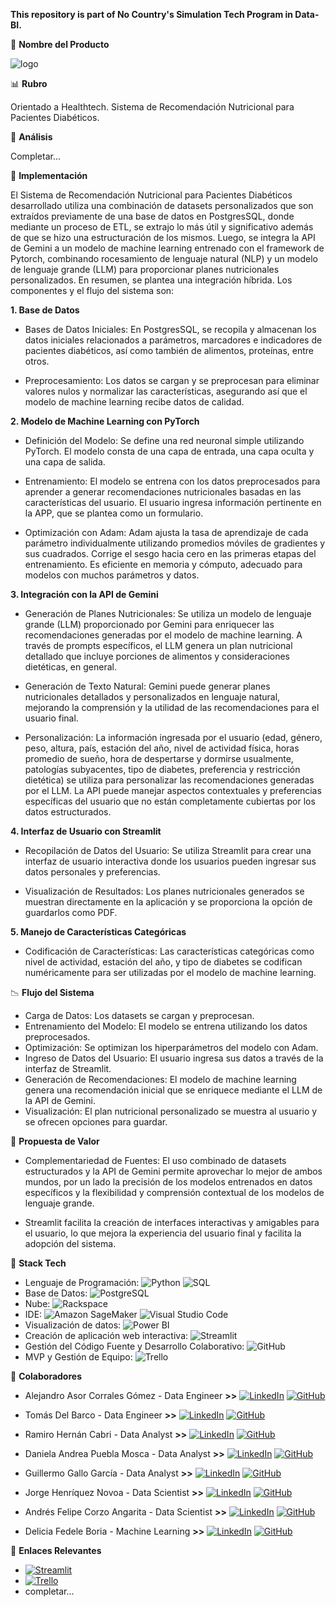 **This repository is part of No Country's Simulation Tech Program in Data-BI.**

💎 **Nombre del Producto**

![logo](https://github.com/No-Country-simulation/s16-19-ft-data-bi/blob/bf4bb2563273080a8798ecab892a77b0c960606b/DH.png)

📊 **Rubro**

Orientado a Healthtech. Sistema de Recomendación Nutricional para Pacientes Diabéticos.

🍏 **Análisis**

Completar...

🍏 **Implementación**

El Sistema de Recomendación Nutricional para Pacientes Diabéticos desarrollado utiliza una combinación de datasets personalizados que son extraídos previamente de una base de datos en PostgresSQL, donde mediante un proceso de ETL, se extrajo lo más útil y significativo además de que se hizo una estructuración de los mismos.
Luego, se integra la API de Gemini a un modelo de machine learning entrenado con el framework de Pytorch, combinando rocesamiento de lenguaje natural (NLP) y un modelo de lenguaje grande (LLM) para proporcionar planes nutricionales personalizados. En resumen, se plantea una integración híbrida. 
Los componentes y el flujo del sistema son:

**1. Base de Datos**

- Bases de Datos Iniciales: En PostgresSQL, se recopila y almacenan los datos iniciales relacionados a parámetros, marcadores e indicadores de pacientes diabéticos, así como también de alimentos, proteínas, entre otros.
  
- Preprocesamiento: Los datos se cargan y se preprocesan para eliminar valores nulos y normalizar las características, asegurando así que el modelo de machine learning recibe datos de calidad.
  
**2. Modelo de Machine Learning con PyTorch**

- Definición del Modelo: Se define una red neuronal simple utilizando PyTorch. El modelo consta de una capa de entrada, una capa oculta y una capa de salida.
  
- Entrenamiento: El modelo se entrena con los datos preprocesados para aprender a generar recomendaciones nutricionales basadas en las características del usuario. El usuario ingresa información pertinente en la APP, que se plantea como un formulario.
  
- Optimización con Adam: Adam ajusta la tasa de aprendizaje de cada parámetro individualmente utilizando promedios móviles de gradientes y sus cuadrados. Corrige el sesgo hacia cero en las primeras etapas del entrenamiento. Es eficiente en memoria y cómputo, adecuado para modelos con muchos parámetros y datos.

**3. Integración con la API de Gemini**

- Generación de Planes Nutricionales: Se utiliza un modelo de lenguaje grande (LLM) proporcionado por Gemini para enriquecer las recomendaciones generadas por el modelo de machine learning. A través de prompts específicos, el LLM genera un plan nutricional detallado que incluye porciones de alimentos y consideraciones dietéticas, en general.
  
- Generación de Texto Natural: Gemini puede generar planes nutricionales detallados y personalizados en lenguaje natural, mejorando la comprensión y la utilidad de las recomendaciones para el usuario final.
  
- Personalización: La información ingresada por el usuario (edad, género, peso, altura, país, estación del año, nivel de actividad física, horas promedio de sueño, hora de despertarse y dormirse usualmente, patologías subyacentes, tipo de diabetes, preferencia y restricción dietética) se utiliza para personalizar las recomendaciones generadas por el LLM. La API puede manejar aspectos contextuales y preferencias específicas del usuario que no están completamente cubiertas por los datos estructurados.
  
**4. Interfaz de Usuario con Streamlit**

- Recopilación de Datos del Usuario: Se utiliza Streamlit para crear una interfaz de usuario interactiva donde los usuarios pueden ingresar sus datos personales y preferencias.
  
- Visualización de Resultados: Los planes nutricionales generados se muestran directamente en la aplicación y se proporciona la opción de guardarlos como PDF.

**5. Manejo de Características Categóricas**

- Codificación de Características: Las características categóricas como nivel de actividad, estación del año, y tipo de diabetes se codifican numéricamente para ser utilizadas por el modelo de machine learning.

📉 **Flujo del Sistema**

- Carga de Datos: Los datasets se cargan y preprocesan.
- Entrenamiento del Modelo: El modelo se entrena utilizando los datos preprocesados.
- Optimización: Se optimizan los hiperparámetros del modelo con Adam.
- Ingreso de Datos del Usuario: El usuario ingresa sus datos a través de la interfaz de Streamlit.
- Generación de Recomendaciones: El modelo de machine learning genera una recomendación inicial que se enriquece mediante el LLM de la API de Gemini.
- Visualización: El plan nutricional personalizado se muestra al usuario y se ofrecen opciones para guardar.

🦾 **Propuesta de Valor**

- Complementariedad de Fuentes: El uso combinado de datasets estructurados y la API de Gemini permite aprovechar lo mejor de ambos mundos, por un lado la precisión de los modelos entrenados en datos específicos y la flexibilidad y comprensión contextual de los modelos de lenguaje grande.

- Streamlit facilita la creación de interfaces interactivas y amigables para el usuario, lo que mejora la experiencia del usuario final y facilita la adopción del sistema.

🤖 **Stack Tech**

- Lenguaje de Programación: ![Python](https://img.shields.io/badge/Python-3776AB?logo=python&logoColor=white) ![SQL](https://img.shields.io/badge/SQL-4479A1?logo=sql&logoColor=white)
- Base de Datos: ![PostgreSQL](https://img.shields.io/badge/PostgreSQL-336791?logo=postgresql&logoColor=white)
- Nube: ![Rackspace](https://img.shields.io/badge/Rackspace-000000?logo=rackspace&logoColor=white)
- IDE: ![Amazon SageMaker](https://img.shields.io/badge/Amazon_SageMaker-232F3E?logo=amazon&logoColor=white) ![Visual Studio Code](https://img.shields.io/badge/Visual_Studio_Code-007ACC?logo=visual-studio-code&logoColor=white)
- Visualización de datos: ![Power BI](https://img.shields.io/badge/Power_BI-F2C811?logo=power-bi&logoColor=white)
- Creación de aplicación web interactiva: ![Streamlit](https://img.shields.io/badge/Streamlit-FF4B4B?logo=streamlit&logoColor=white)
- Gestión del Código Fuente y Desarrollo Colaborativo: ![GitHub](https://img.shields.io/badge/GitHub-100000?logo=github&logoColor=white)
- MVP y Gestión de Equipo: ![Trello](https://img.shields.io/badge/Trello-0079BF?logo=trello&logoColor=white)

🧩 **Colaboradores**

- Alejandro Asor Corrales Gómez - Data Engineer **>>** [![LinkedIn](https://img.shields.io/badge/LinkedIn-0077B5?logo=linkedin&logoColor=white)](https://www.linkedin.com/in/aacg/) [![GitHub](https://img.shields.io/badge/GitHub-100000?logo=github&logoColor=white)](https://github.com/AlejandroAsor/)

- Tomás Del Barco - Data Engineer **>>** [![LinkedIn](https://img.shields.io/badge/LinkedIn-0077B5?logo=linkedin&logoColor=white)](https://www.linkedin.com/in/tomás-del-barco-b74337229/) [![GitHub](https://img.shields.io/badge/GitHub-100000?logo=github&logoColor=white)](https://github.com/tDelbarco/)

- Ramiro Hernán Cabri - Data Analyst **>>** [![LinkedIn](https://img.shields.io/badge/LinkedIn-0077B5?logo=linkedin&logoColor=white)](https://www.linkedin.com/in/ramiro-hernan-cabri-93063523b/) [![GitHub](https://img.shields.io/badge/GitHub-100000?logo=github&logoColor=white)](https://github.com/RamiroCabri1/)

- Daniela Andrea Puebla Mosca - Data Analyst **>>** [![LinkedIn](https://img.shields.io/badge/LinkedIn-0077B5?logo=linkedin&logoColor=white)](https://www.linkedin.com/in/daniela-pueblam31) [![GitHub](https://img.shields.io/badge/GitHub-100000?logo=github&logoColor=white)](https://github.com/Danny3431/)

- Guillermo Gallo García - Data Analyst **>>** [![LinkedIn](https://img.shields.io/badge/LinkedIn-0077B5?logo=linkedin&logoColor=white)](https://www.linkedin.com/in/guillermo-patricio-gallo-garcia-0a3bb3bb/) [![GitHub](https://img.shields.io/badge/GitHub-100000?logo=github&logoColor=white)](https://github.com/Galo0000/)

- Jorge Henríquez Novoa - Data Scientist **>>** [![LinkedIn](https://img.shields.io/badge/LinkedIn-0077B5?logo=linkedin&logoColor=white)](https://www.linkedin.com/in/jorge-henriquez-novoa) [![GitHub](https://img.shields.io/badge/GitHub-100000?logo=github&logoColor=white)](https://github.com/jorgea-hn/)

- Andrés Felipe Corzo Angarita - Data Scientist **>>** [![LinkedIn](https://img.shields.io/badge/LinkedIn-0077B5?logo=linkedin&logoColor=white)](https://www.linkedin.com/in/andres-felipe-corzo-angarita/) [![GitHub](https://img.shields.io/badge/GitHub-100000?logo=github&logoColor=white)](https://github.com/AndresFCA/)

- Delicia Fedele Boria - Machine Learning **>>** [![LinkedIn](https://img.shields.io/badge/LinkedIn-0077B5?logo=linkedin&logoColor=white)](https://www.linkedin.com/in/deliciafedeleboria/) [![GitHub](https://img.shields.io/badge/GitHub-100000?logo=github&logoColor=white)](https://github.com/defedeleboria/)

🔗 **Enlaces Relevantes**

- [![Streamlit](https://img.shields.io/badge/Streamlit-FF4B4B?logo=streamlit&logoColor=white)](diabeathealthcare.streamlit.app)
- [![Trello](https://img.shields.io/badge/Trello-0079BF?logo=trello&logoColor=white)](https://trello.com/b/nGylF9YE/s16-19-databi)
- completar...
